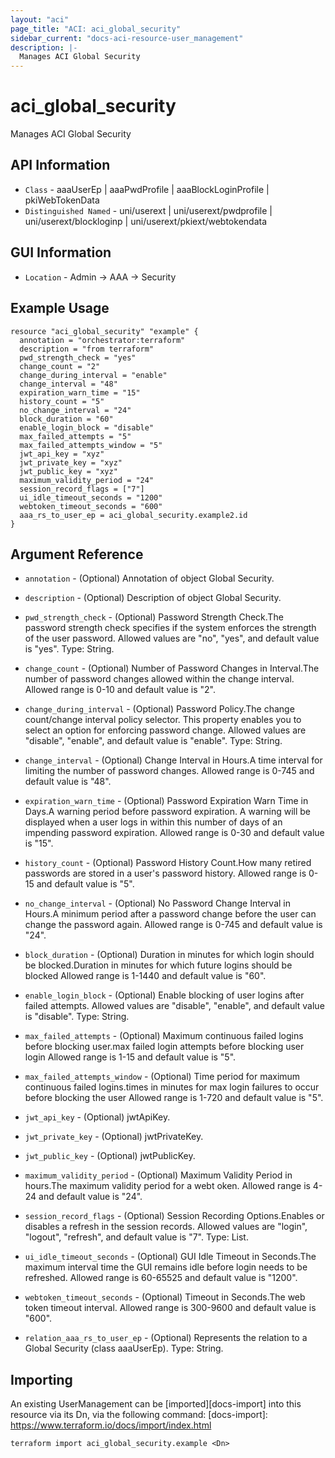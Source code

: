 ```yaml
---
layout: "aci"
page_title: "ACI: aci_global_security"
sidebar_current: "docs-aci-resource-user_management"
description: |-
  Manages ACI Global Security
---
```


# aci_global_security #

Manages ACI Global Security

## API Information ##

* `Class` - aaaUserEp | aaaPwdProfile | aaaBlockLoginProfile | pkiWebTokenData
* `Distinguished Named` - uni/userext | uni/userext/pwdprofile | uni/userext/blockloginp | uni/userext/pkiext/webtokendata

## GUI Information ##

* `Location` - Admin -> AAA -> Security


## Example Usage ##

```hcl
resource "aci_global_security" "example" {
  annotation = "orchestrator:terraform"
  description = "from terraform"
  pwd_strength_check = "yes"
  change_count = "2"
  change_during_interval = "enable"
  change_interval = "48"
  expiration_warn_time = "15"
  history_count = "5"
  no_change_interval = "24"
  block_duration = "60"
  enable_login_block = "disable"
  max_failed_attempts = "5"
  max_failed_attempts_window = "5"
  jwt_api_key = "xyz"
  jwt_private_key = "xyz"
  jwt_public_key = "xyz"
  maximum_validity_period = "24"
  session_record_flags = ["7"]
  ui_idle_timeout_seconds = "1200"
  webtoken_timeout_seconds = "600"
  aaa_rs_to_user_ep = aci_global_security.example2.id
}
```

## Argument Reference ##

* `annotation` - (Optional) Annotation of object Global Security.
* `description` - (Optional) Description of object Global Security.
* `pwd_strength_check` - (Optional) Password Strength Check.The password strength check specifies if the system enforces the strength of the user password. Allowed values are "no", "yes", and default value is "yes". Type: String.
* `change_count` - (Optional) Number of Password Changes in Interval.The number of password changes allowed within the change interval. Allowed range is 0-10 and default value is "2".
* `change_during_interval` - (Optional) Password Policy.The change count/change interval policy selector. This property enables you to select an option for enforcing password change. Allowed values are "disable", "enable", and default value is "enable". Type: String.
* `change_interval` - (Optional) Change Interval in Hours.A time interval for limiting the number of password changes. Allowed range is 0-745 and default value is "48".
* `expiration_warn_time` - (Optional) Password Expiration Warn Time in Days.A warning period before password expiration.
A warning will be displayed when a user logs in within this number of days of an impending password expiration. Allowed range is 0-30 and default value is "15".
* `history_count` - (Optional) Password History Count.How many retired passwords are stored in a user's password history. Allowed range is 0-15 and default value is "5".
* `no_change_interval` - (Optional) No Password Change Interval in Hours.A minimum period after a password change before the user can change the password again. Allowed range is 0-745 and default value is "24".
* `block_duration` - (Optional) Duration in minutes for which login should be blocked.Duration in minutes for which future logins should be blocked Allowed range is 1-1440 and default value is "60".
* `enable_login_block` - (Optional) Enable blocking of user logins after failed attempts. Allowed values are "disable", "enable", and default value is "disable". Type: String.
* `max_failed_attempts` - (Optional) Maximum continuous failed logins before blocking user.max failed login attempts before blocking user login Allowed range is 1-15 and default value is "5".
* `max_failed_attempts_window` - (Optional) Time period for maximum continuous failed logins.times in minutes for max login failures to occur before blocking the user Allowed range is 1-720 and default value is "5".
* `jwt_api_key` - (Optional) jwtApiKey.
* `jwt_private_key` - (Optional) jwtPrivateKey.
* `jwt_public_key` - (Optional) jwtPublicKey.
* `maximum_validity_period` - (Optional) Maximum Validity Period in hours.The maximum validity period for a webt oken. Allowed range is 4-24 and default value is "24".
* `session_record_flags` - (Optional) Session Recording Options.Enables or disables a refresh in the session records. Allowed values are "login", "logout", "refresh", and default value is "7". Type: List.
* `ui_idle_timeout_seconds` - (Optional) GUI Idle Timeout in Seconds.The maximum interval time the GUI remains idle before login needs to be refreshed. Allowed range is 60-65525 and default value is "1200".
* `webtoken_timeout_seconds` - (Optional) Timeout in Seconds.The web token timeout interval. Allowed range is 300-9600 and default value is "600".

* `relation_aaa_rs_to_user_ep` - (Optional) Represents the relation to a Global Security (class aaaUserEp).  Type: String.

## Importing ##

An existing UserManagement can be [imported][docs-import] into this resource via its Dn, via the following command:
[docs-import]: https://www.terraform.io/docs/import/index.html


```
terraform import aci_global_security.example <Dn>
```